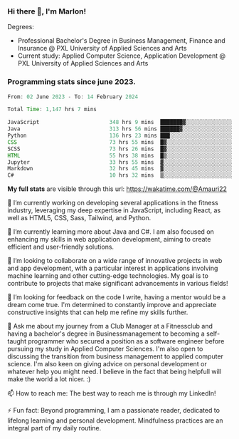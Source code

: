 
### Hi there 👋, I'm Marlon!

Degrees: 
- Professional Bachelor's Degree in Business Management, Finance and Insurance @ PXL University of Applied Sciences and Arts
- Current study: Applied Computer Science, Application Development @ PXL University of Applied Sciences and Arts

### Programming stats since june 2023.
<!--START_SECTION:waka-->

```java
From: 02 June 2023 - To: 14 February 2024

Total Time: 1,147 hrs 7 mins

JavaScript                      348 hrs 9 mins  ███████▓░░░░░░░░░░░░░░░░░   30.28 %
Java                            313 hrs 56 mins ██████▓░░░░░░░░░░░░░░░░░░   27.30 %
Python                          136 hrs 23 mins ███░░░░░░░░░░░░░░░░░░░░░░   11.86 %
CSS                             73 hrs 55 mins  █▓░░░░░░░░░░░░░░░░░░░░░░░   06.43 %
SCSS                            73 hrs 26 mins  █▓░░░░░░░░░░░░░░░░░░░░░░░   06.39 %
HTML                            55 hrs 38 mins  █▒░░░░░░░░░░░░░░░░░░░░░░░   04.84 %
Jupyter                         33 hrs 55 mins  ▓░░░░░░░░░░░░░░░░░░░░░░░░   02.95 %
Markdown                        32 hrs 45 mins  ▓░░░░░░░░░░░░░░░░░░░░░░░░   02.85 %
C#                              10 hrs 32 mins  ▒░░░░░░░░░░░░░░░░░░░░░░░░   00.92 %
```

<!--END_SECTION:waka-->
**My full stats** are visible through this url: https://wakatime.com/@Amauri22



🔭 I’m currently working on developing several applications in the fitness industry, leveraging my deep expertise in JavaScript, including React, as well as HTML5, CSS, Sass, Tailwind, and Python.

🌱 I’m currently learning more about Java and C#. I am also focused on enhancing my skills in web application development, aiming to create efficient and user-friendly solutions.

👯 I’m looking to collaborate on a wide range of innovative projects in web and app development, with a particular interest in applications involving machine learning and other cutting-edge technologies. My goal is to contribute to projects that make significant advancements in various fields!

🤔 I’m looking for feedback on the code I write, having a mentor would be a dream come true. I'm determined to constantly improve and appreciate constructive insights that can help me refine my skills further.

💬 Ask me about my journey from a Club Manager at a Fitnessclub and having a bachelor's degree in Businessmanagement to becoming a self-taught programmer who secured a position as a software engineer before pursuing my study in Applied Computer Sciences. I'm also open to discussing the transition from business management to applied computer science. I'm also keen on giving advice on personal development or whatever help you might need. I believe in the fact that being helpfull will make the world a lot nicer. :)

📫 How to reach me: The best way to reach me is through my LinkedIn!

⚡ Fun fact: Beyond programming, I am a passionate reader, dedicated to lifelong learning and personal development. Mindfulness practices are an integral part of my daily routine.


